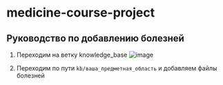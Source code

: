 # medicine-course-project
## Руководство по добавлению болезней
1. Переходим на ветку knowledge_base
![image](https://github.com/MCmandarin/medicine-course-project/assets/115151742/6aadc207-b39f-4cb9-9536-ebad4e22e8bd)

2. Переходим по пути ```kb/ваша_предметная_область``` и добавляем файлы болезней
